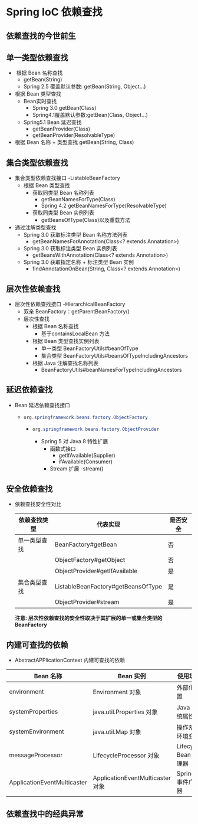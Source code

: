 # Spring IoC 依赖查找

## 依赖查找的今世前生

## 单一类型依赖查找

-  根据 Bean 名称查找
  - getBean(String)
  - Spring 2.5 覆盖默认参数: getBean(String, Object...)
- 根据 Bean 类型查找
  - Bean实时查找
    - Spring 3.0 getBean(Class)
    - Spring4.1覆盖默认参数:getBean(Class, Object...)
  - Spring5.1 Bean 延迟查找
    - getBeanProvider(Class)
    - getBeanProvider(ResolvableType)
- 根据 Bean 名称 + 类型查找 getBean(String, Class) 

## 集合类型依赖查找

- 集合类型依赖查找接口 -ListableBeanFactory
  - 根据 Bean 类型查找
    - 获取同类型 Bean 名称列表
      - getBeanNamesForType(Class)
      - Spring 4.2 getBeanNamesForType(ResolvableType)
    - 获取同类型 Bean 实例列表
      - getBeansOfType(Class)以及重载方法
- 通过注解类型查找
  - Spring 3.0 获取标注类型 Bean 名称方法列表
    - getBeanNamesForAnnotation(Class<? extends Annatation>)
  - Spring 3.0 获取标注类型 Bean 实例列表
    - getBeansWithAnnotation(Class<? extends Annotation>)
  - Spring 3.0 获取指定名称 + 标注类型 Bean 实例
    - findAnnotationOnBean(String, Class<? extends Annotation>)

## 层次性依赖查找

- 层次性依赖查找接口 -HierarchicalBeanFactory
  - 双亲 BeanFactory：getParentBeanFactory()
  - 层次性查找
    - 根据 Bean 名称查找
      - 基于containsLocalBean 方法
    - 根据 Bean 类型查找实例列表
      - 单一类型 BeanFactoryUtils#beanOfType
      - 集合类型 BeanFactoryUtils#beansOfTypeIncludingAncestors
    - 根据 Java 注解查找名称列表
      - BeanFactoryUtils#beanNamesForTypeIncludingAncestors



## 延迟依赖查找

- Bean 延迟依赖查找接口

  - ```java
    org.springframework.beans.factory.ObjectFactory
    ```

    

    - ```java
      org.springframework.beans.factory.ObjectProvider
      ```

      - Spring 5 对 Java 8 特性扩展
        - 函数式接口
          - getlfAvailable(Supplier)
          - ifAvailable(Consumer)
        - Stream 扩展 -stream()

    

## 安全依赖查找

- 依赖查找安全性对比

  | 依赖查找类型 | 代表实现                           | 是否安全 |
  | ------------ | ---------------------------------- | -------- |
  | 单一类型查找 | BeanFactory#getBean                | 否       |
  |              | ObjectFactory#getObject            | 否       |
  |              | ObjectProvider#getlfAvailable      | 是       |
  | 集合类型查找 | ListableBeanFactory#getBeansOfType | 是       |
  |              | ObjectProvider#stream              | 是       |

   **注意:  层次性依赖查找的安全性取决于其扩展的单一或集合类型的 BeanFactory**

## 内建可查找的依赖

- AbstractAPPlicationContext 内建可查找的依赖

| Bean 名称                   | Bean 实例                        | 使用场景              |
| --------------------------- | -------------------------------- | --------------------- |
| environment                 | Environment 对象                 | 外部化配置            |
| systemProperties            | java.util.Properties 对象        | Java 系统属性         |
| systemEnvironment           | java.util.Map 对象               | 操作系统环境变量      |
| messageProcessor            | LifecycleProcessor 对象          | Lifecycle Bean 处理器 |
| ApplicationEventMulticaster | ApplicationEventMulticaster 对象 | Spring 事件广播器     |



## 依赖查找中的经典异常

## 

